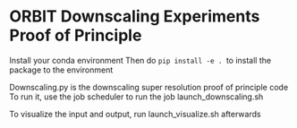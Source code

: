# ORBIT Downscaling Experiments Proof of Principle
Install your conda environment
Then do `pip install -e . `to install the package to the environment

Downscaling.py is the downscaling super resolution proof of principle code
To run it, use the job scheduler to run the job launch_downscaling.sh

To visualize the input and output, run launch_visualize.sh afterwards
